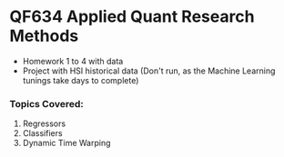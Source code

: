 # QF634 Applied Quant Research Methods
* Homework 1 to 4 with data
* Project with HSI historical data (Don't run, as the Machine Learning tunings take days to complete)
### Topics Covered:
1. Regressors
2. Classifiers
3. Dynamic Time Warping
